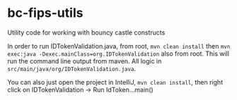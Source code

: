 # bc-fips-utils
Utility code for working with bouncy castle constructs

In order to run IDTokenValidation.java, from root, `mvn clean install` then `mvn exec:java -Dexec.mainClass=org.IDTokenValidation` also from root. This will run the command line output from maven. All logic in `src/main/java/org/IDTokenValidation.java`. 

You can also just open the project in IntelliJ, `mvn clean install`, then right click on IDTokenValidation -> Run IdToken...main()

